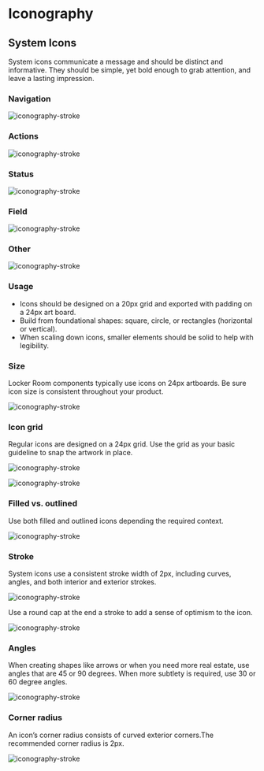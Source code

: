 # Iconography

## System Icons

System icons communicate a message and should be distinct and informative. They should be simple, yet bold enough to grab attention, and leave a lasting impression.

### Navigation

![iconography-stroke](./media/iconography-system-navigation.png)

### Actions

![iconography-stroke](./media/iconography-system-actions.png)

### Status

![iconography-stroke](./media/iconography-system-status.png)

### Field

![iconography-stroke](./media/iconography-system-field.png)

### Other

![iconography-stroke](./media/iconography-system-others.png)

### Usage

- Icons should be designed on a 20px grid and exported with padding on a 24px art board.
- Build from foundational shapes: square, circle, or rectangles (horizontal or vertical).
- When scaling down icons, smaller elements should be solid to help with legibility.

### Size

Locker Room components typically use icons on 24px artboards. Be sure icon size is consistent throughout your product.

![iconography-stroke](./media/iconography-size.png)

### Icon grid

Regular icons are designed on a 24px grid. Use the grid as your basic guideline to snap the artwork in place.

![iconography-stroke](./media/iconography-grid.png)

![iconography-stroke](./media/iconography-grid-eg.png)

### Filled vs. outlined

Use both filled and outlined icons depending the required context.

![iconography-stroke](./media/iconography-filled-outlined.png)

### Stroke

System icons use a consistent stroke width of 2px, including curves, angles, and both interior and exterior strokes.

![iconography-stroke](./media/iconography-stroke.png)

Use a round cap at the end a stroke to add a sense of optimism to the icon.

![iconography-stroke](./media/iconography-stroke-caps.png)

### Angles

When creating shapes like arrows or when you need more real estate, use angles that are 45 or 90 degrees. When more subtlety is required, use 30 or 60 degree angles.

![iconography-stroke](./media/iconography-angle.png)

### Corner radius

An icon’s corner radius consists of curved exterior corners.The recommended corner radius is 2px.

![iconography-stroke](./media/iconography-corner-radius.png)
